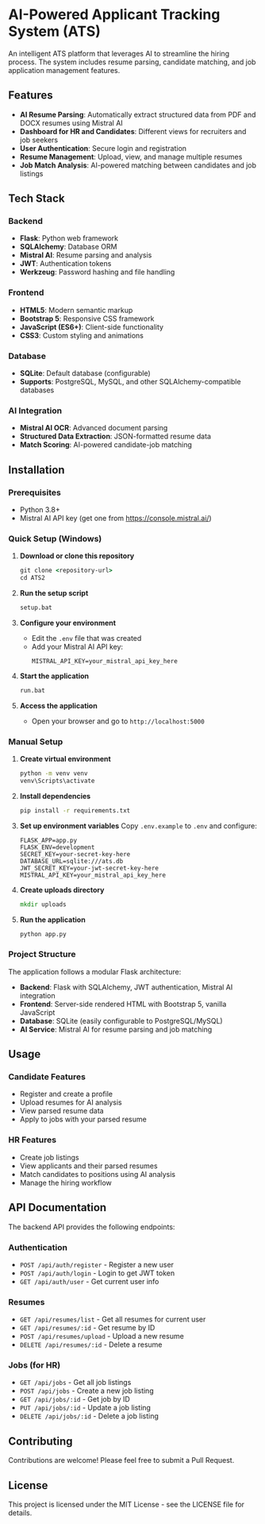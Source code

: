 # AI-Powered Applicant Tracking System (ATS)

An intelligent ATS platform that leverages AI to streamline the hiring process. The system includes resume parsing, candidate matching, and job application management features.

## Features

- **AI Resume Parsing**: Automatically extract structured data from PDF and DOCX resumes using Mistral AI
- **Dashboard for HR and Candidates**: Different views for recruiters and job seekers
- **User Authentication**: Secure login and registration
- **Resume Management**: Upload, view, and manage multiple resumes
- **Job Match Analysis**: AI-powered matching between candidates and job listings

## Tech Stack

### Backend
- **Flask**: Python web framework
- **SQLAlchemy**: Database ORM
- **Mistral AI**: Resume parsing and analysis
- **JWT**: Authentication tokens
- **Werkzeug**: Password hashing and file handling

### Frontend
- **HTML5**: Modern semantic markup
- **Bootstrap 5**: Responsive CSS framework
- **JavaScript (ES6+)**: Client-side functionality
- **CSS3**: Custom styling and animations

### Database
- **SQLite**: Default database (configurable)
- **Supports**: PostgreSQL, MySQL, and other SQLAlchemy-compatible databases

### AI Integration
- **Mistral AI OCR**: Advanced document parsing
- **Structured Data Extraction**: JSON-formatted resume data
- **Match Scoring**: AI-powered candidate-job matching

## Installation

### Prerequisites
- Python 3.8+
- Mistral AI API key (get one from https://console.mistral.ai/)

### Quick Setup (Windows)

1. **Download or clone this repository**
   ```cmd
   git clone <repository-url>
   cd ATS2
   ```

2. **Run the setup script**
   ```cmd
   setup.bat
   ```

3. **Configure your environment**
   - Edit the `.env` file that was created
   - Add your Mistral AI API key:
     ```
     MISTRAL_API_KEY=your_mistral_api_key_here
     ```

4. **Start the application**
   ```cmd
   run.bat
   ```

5. **Access the application**
   - Open your browser and go to `http://localhost:5000`

### Manual Setup

1. **Create virtual environment**
   ```cmd
   python -m venv venv
   venv\Scripts\activate
   ```

2. **Install dependencies**
   ```cmd
   pip install -r requirements.txt
   ```

3. **Set up environment variables**
   Copy `.env.example` to `.env` and configure:
   ```
   FLASK_APP=app.py
   FLASK_ENV=development
   SECRET_KEY=your-secret-key-here
   DATABASE_URL=sqlite:///ats.db
   JWT_SECRET_KEY=your-jwt-secret-key-here
   MISTRAL_API_KEY=your_mistral_api_key_here
   ```

4. **Create uploads directory**
   ```cmd
   mkdir uploads
   ```

5. **Run the application**
   ```cmd
   python app.py
   ```

### Project Structure

The application follows a modular Flask architecture:

- **Backend**: Flask with SQLAlchemy, JWT authentication, Mistral AI integration
- **Frontend**: Server-side rendered HTML with Bootstrap 5, vanilla JavaScript
- **Database**: SQLite (easily configurable to PostgreSQL/MySQL)
- **AI Service**: Mistral AI for resume parsing and job matching

## Usage

### Candidate Features
- Register and create a profile
- Upload resumes for AI analysis
- View parsed resume data 
- Apply to jobs with your parsed resume

### HR Features
- Create job listings
- View applicants and their parsed resumes
- Match candidates to positions using AI analysis
- Manage the hiring workflow

## API Documentation

The backend API provides the following endpoints:

### Authentication
- `POST /api/auth/register` - Register a new user
- `POST /api/auth/login` - Login to get JWT token
- `GET /api/auth/user` - Get current user info

### Resumes
- `GET /api/resumes/list` - Get all resumes for current user
- `GET /api/resumes/:id` - Get resume by ID
- `POST /api/resumes/upload` - Upload a new resume
- `DELETE /api/resumes/:id` - Delete a resume

### Jobs (for HR)
- `GET /api/jobs` - Get all job listings
- `POST /api/jobs` - Create a new job listing
- `GET /api/jobs/:id` - Get job by ID
- `PUT /api/jobs/:id` - Update a job listing
- `DELETE /api/jobs/:id` - Delete a job listing

## Contributing

Contributions are welcome! Please feel free to submit a Pull Request.

## License

This project is licensed under the MIT License - see the LICENSE file for details. 
